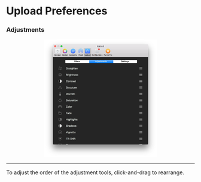 # Upload Preferences

### Adjustments

<p style="text-align: center; margin-top: 1em;"><img src="/preferences/assets/upload-adjustments.png" width="60%" height="60%" /></p>

<hr /> 

To adjust the order of the adjustment tools, click-and-drag to rearrange.
